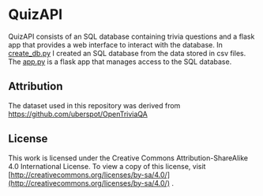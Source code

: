 # QuizAPI

QuizAPI consists of an SQL database containing trivia questions and a flask app that provides a web interface to interact with the database. In [create_db.py](create_db.py) I created an SQL database from the data stored in csv files. The [app.py](app.py) is a flask app that manages access to the SQL database.


## Attribution
The dataset used in this repository was derived from https://github.com/uberspot/OpenTriviaQA

## License


This work is licensed under the Creative Commons Attribution-ShareAlike 4.0 International License. To view a copy of
this license, visit [http://creativecommons.org/licenses/by-sa/4.0/](http://creativecommons.org/licenses/by-sa/4.0/) .


